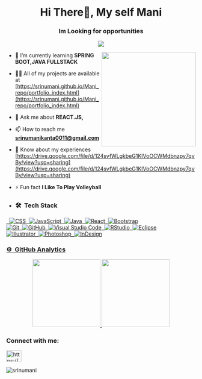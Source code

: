 <h1 align="center">Hi There👋, My self Mani</h1>
<h3 align="center">Im Looking for opportunities</h3>
<p align="center">
  <a href="https://github.com/Srinumani/readme-typing-svg"><img src="https://readme-typing-svg.herokuapp.com?font=Time+New+Roman&color=%23C8BE25&size=25&center=true&vCenter=true&width=600&height=100&lines=Aspiring+Front+End+Developer;Computer+Science+Student;Competitive+Programmer;Expert+on+Frontend+Technologies;Always+learning+new+things;Looking+for+New+Opportunities;Ask+me+about+React.js"></a>
</p>

 <picture> <img align="right" src="https://github.com/7oSkaaa/7oSkaaa/blob/main/Images/Right_Side.gif?raw=true" width = 250px></picture>
 
- 🌱 I’m currently learning **SPRING BOOT,JAVA FULLSTACK**

- 👨‍💻 All of my projects are available at [https://srinumani.github.io/Mani_repo/portfolio_index.html](https://srinumani.github.io/Mani_repo/portfolio_index.html)

- 💬 Ask me about **REACT.JS,**

- 📫 How to reach me **srinumanikanta0011@gmail.com**

- 📄 Know about my experiences [https://drive.google.com/file/d/124svfWLgkbeG1KIVoOCWMdbnzpy7qvBy/view?usp=sharing](https://drive.google.com/file/d/124svfWLgkbeG1KIVoOCWMdbnzpy7qvBy/view?usp=sharing)

- ⚡ Fun fact **I Like To Play Volleyball**
- ### 🛠 &nbsp;Tech Stack

<p align="left">
<a href="https://github.com/### 🛠 &nbsp;Tech Stack

![HTML](https://img.shields.io/badge/-HTML-05122A?style=flat&logo=HTML5)&nbsp;
![CSS](https://img.shields.io/badge/-CSS-05122A?style=flat&logo=CSS3&logoColor=1572B6)&nbsp;
![JavaScript](https://img.shields.io/badge/-JavaScript-05122A?style=flat&logo=javascript)&nbsp;
![Java](https://img.shields.io/badge/-Java-05122A?style=flat&logo=Java&logoColor=FFA518)&nbsp;
![React](https://img.shields.io/badge/-React-05122A?style=flat&logo=react)&nbsp;
![Bootstrap](https://img.shields.io/badge/-Bootstrap-05122A?style=flat&logo=bootstrap&logoColor=563D7C)\
![Git](https://img.shields.io/badge/-Git-05122A?style=flat&logo=git)&nbsp;
![GitHub](https://img.shields.io/badge/-GitHub-05122A?style=flat&logo=github)&nbsp;
![Visual Studio Code](https://img.shields.io/badge/-Visual%20Studio%20Code-05122A?style=flat&logo=visual-studio-code&logoColor=007ACC)&nbsp;
![RStudio](https://img.shields.io/badge/-RStudio-05122A?style=flat&logo=rstudio)&nbsp;
![Eclipse](https://img.shields.io/badge/-Eclipse-05122A?style=flat&logo=eclipse-ide&logoColor=2C2255)\
![Illustrator](https://img.shields.io/badge/-Illustrator-05122A?style=flat&logo=adobe-illustrator)&nbsp;
![Photoshop](https://img.shields.io/badge/-Photoshop-05122A?style=flat&logo=adobe-photoshop)&nbsp;
![InDesign](https://img.shields.io/badge/-InDesign-05122A?style=flat&logo=adobe-indesign)

 
### ⚙️ &nbsp;GitHub Analytics

<p align="center">
<a href="https://github.com/Srinumani">
  <img height="180em" src="https://github-readme-stats-eight-theta.vercel.app/api?username=Srinumani&show_icons=true&theme=algolia&include_all_commits=true&count_private=true"/>
  <img height="180em" src="https://github-readme-stats-eight-theta.vercel.app/api/top-langs/?username=Srinumani&layout=compact&langs_count=8&theme=algolia"/>
</a>
</p>
  

<h3 align="left">Connect with me:</h3>
<p align="left">
<a href="https://linkedin.com/in/https://www.linkedin.com/in/srinu-manikanta-484027237" target="blank"><img align="center" src="https://raw.githubusercontent.com/rahuldkjain/github-profile-readme-generator/master/src/images/icons/Social/linked-in-alt.svg" alt="https://www.linkedin.com/in/srinu-manikanta-484027237" height="30" width="40" /></a>
</p>

<p><img align="center" src="https://github-readme-streak-stats.herokuapp.com/?user=srinumani&" alt="srinumani" /></p>
